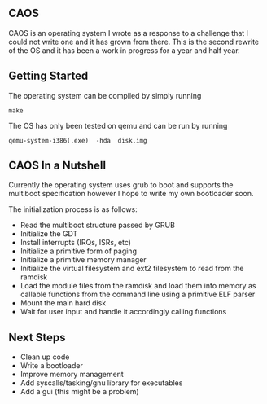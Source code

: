 ## CAOS
CAOS is an operating system I wrote as a response to a challenge that I could not write one and it has grown from there. This is the second rewrite of the OS and it has been a work in progress for a year and half year.

## Getting Started

The operating system can be compiled by simply running

    make

The OS has only been tested on qemu and can be run by running 

    qemu-system-i386(.exe)  -hda  disk.img

## CAOS In a Nutshell

Currently the operating system uses grub to boot and supports the multiboot specification however I hope to write my own bootloader soon.

The initialization process is as follows:
 - Read the multiboot structure passed by GRUB
 - Initialize the GDT
 - Install interrupts (IRQs, ISRs, etc)
 - Initialize a primitive form of paging
 - Initialize a primitive memory manager
 - Initialize the virtual filesystem and ext2 filesystem to read from the ramdisk
 - Load the module files from the ramdisk and load them into memory as callable functions from the command line using a primitive ELF parser
 - Mount the main hard disk
 - Wait for user input and handle it accordingly calling functions
## Next Steps
 - Clean up code
 - Write a bootloader
 - Improve memory management
 - Add syscalls/tasking/gnu library for executables
 - Add a gui (this might be a problem)
